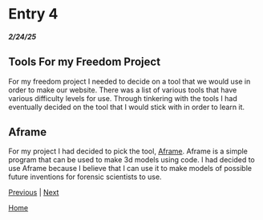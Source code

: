 # Entry 4
##### 2/24/25

## Tools For my Freedom Project
For my freedom project I needed to decide on a tool that we would use in order to make our website. There was a list of various tools that have various difficulty levels for use. Through tinkering with the tools I had eventually decided on the tool that I would stick with in order to learn it. 

## Aframe
For my project I had decided to pick the tool, [Aframe](https://aframe.io/). Aframe is a simple program that can be used to make 3d models using code. I had decided to use Aframe because I believe that I can use it to make models of possible future inventions for forensic scientists to use.

[Previous](entry03.md) | [Next](entry05.md)

[Home](../README.md)